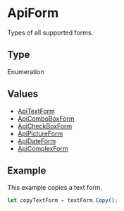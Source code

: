 # ApiForm

Types of all supported forms.

## Type

Enumeration

## Values

- [ApiTextForm](../ApiTextForm/ApiTextForm.md)
- [ApiComboBoxForm](../ApiComboBoxForm/ApiComboBoxForm.md)
- [ApiCheckBoxForm](../ApiCheckBoxForm/ApiCheckBoxForm.md)
- [ApiPictureForm](../ApiPictureForm/ApiPictureForm.md)
- [ApiDateForm](../ApiDateForm/ApiDateForm.md)
- [ApiComplexForm](../ApiComplexForm/ApiComplexForm.md)


## Example

This example copies a text form.

```javascript editor-docx
let copyTextForm = textForm.Copy();
```
